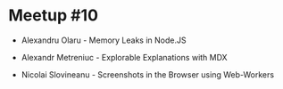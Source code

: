 # Meetup #10

- Alexandru Olaru - Memory Leaks in Node.JS

- Alexandr Metreniuc - Explorable Explanations with MDX

- Nicolai Slovineanu - Screenshots in the Browser using Web-Workers